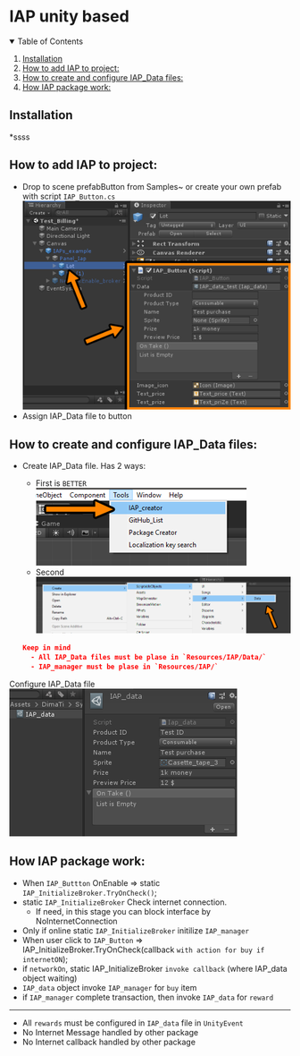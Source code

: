 # IAP unity based

<!-- TABLE OF CONTENTS -->
<details open="open">
  <summary>Table of Contents</summary>
  <ol>
    <li><a href="#Installation">Installation</a></li>
    <li><a href="#How-to-add-IAP-to-project:">How to add IAP to project:</a></li>
    <li><a href="#How-to-create-and-configure-IAP_Data-files:">How to create and configure IAP_Data files:</a></li>
    <li><a href="#How-IAP-package-work:">How IAP package work:</a></li> 
  </ol>
</details>

## Installation
*ssss

## How to add IAP to project:
* Drop to scene prefabButton from Samples~ or create your own prefab with script `IAP_Button.cs`
![](Documents~/IAP_button.png)
* Assign IAP_Data file to button



## How to create and configure IAP_Data files:
* Create IAP_Data file. Has 2 ways:
  - First is `BETTER` <br /> ![](Documents~/IAP_ToolsPopup.png)
  - Second <br /> ![](Documents~/IAP_dataCreationPopup.png)
  
  ```json
  Keep in mind
    - All IAP_Data files must be plase in `Resources/IAP/Data/`
    - IAP_manager must be plase in `Resources/IAP/`
  ```
  
Configure IAP_Data file <br />
![](Documents~/IAP_dataObject.PNG)

## How IAP package work:

* When `IAP_Buttton` OnEnable => static `IAP_InitializeBroker.TryOnCheck()`;
* static `IAP_InitializeBroker` Check internet connection.
  - If need, in this stage you can block interface by NoInternetConnection
* Only if online static `IAP_InitializeBroker` initilize `IAP_manager`
* When user click to `IAP_Button` =>  IAP_InitializeBroker.TryOnCheck(callback `with action for buy if internetON`);
* if `networkOn`, static IAP_InitializeBroker `invoke callback` (where IAP_data object waiting)
* `IAP_data` object invoke `IAP_manager` for `buy` item
* if `IAP_manager` complete transaction, then invoke `IAP_data` for `reward`

----
* All `rewards` must be configured in `IAP_data` file in `UnityEvent`
* No Internet Message handled by other package
* No Internet callback handled by other package
